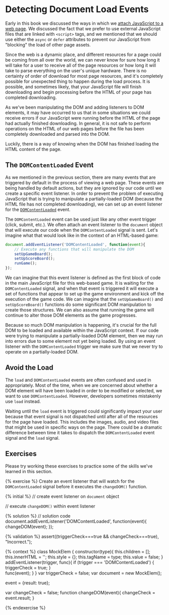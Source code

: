 # Detecting Document Load Events

Early in this book we discussed the ways in which we [attach JavaScript to a web page](/basic-syntax/41-adding-javascript-to-an-html-file.md). We discussed the fact that we prefer to use external JavaScript files that are linked with `<script>` tags, and we mentioned that we should use either the `async` or `defer` attributes to prevent our JavaScript from "blocking" the load of other page assets. 

Since the web is a dynamic place, and different resources for a page could be coming from all over the world, we can never know for sure how long it will take for a user to receive all of the page resources or how long it will take to parse everything on the user's unique hardware. There is no certainty of order of download for most page resources, and it's completely possible for unexpected thing to happen during the load process. It is possible, and sometimes likely, that your JavaScript file will finish downloading and begin processing before the HTML of your page has completed downloading.

As we've been manipulating the DOM and adding listeners to DOM elements, it may have occurred to us that in some situations we could receive errors if our JavaScript were running before the HTML of the page had actually finished downloading. In general, it is not safe to perform operations on the HTML of our web pages before the file has been completely downloaded and parsed into the DOM.

Luckily, there is a way of knowing when the DOM has finished loading the HTML content of the page.

## The `DOMContentLoaded` Event

As we mentioned in the previous section, there are many events that are triggered by default in the process of viewing a web page. These events are being handled by default actions, but they are ignored by our code until we create a specific event listener. In order to prevent the problem of executing JavaScript that is trying to manipulate a partially-loaded DOM (because the HTML file has not completed downloading), we can set up an event listener for the [`DOMContentLoaded`](https://developer.mozilla.org/en-US/docs/Web/Events/DOMContentLoaded) event.

The `DOMContentLoaded` event can be used just like any other event trigger (click, submit, etc.). We often attach an event listener to the `document` object that will execute our code when the `DOMContentLoaded` signal is sent. Let's imagine what that would look like in the context of an HTML-based game:

```js
document.addEventListener('DOMContentLoaded', function(event){
    // Execute any functions that will manipulate the DOM
    setUpGameBoard();
    setUpScoreBoard();
    runGame();
});
```
We can imagine that this event listener is defined as the first block of code in the main JavaScript file for this web-based game. It is waiting for the `DOMContentLoaded` signal, and when that event is triggered it will execute a set of functions that appear to set up the game environment and kick off the execution of the game code. We can imagine that the `setUpGameBoard()` and `setUpScoreBoard()` functions do some significant DOM manipulation to create those structures. We can also assume that running the game will continue to alter those DOM elements as the game progresses. 

Because so much DOM manipulation is happening, it's crucial for the full DOM to be loaded and available within the JavaScript context. If our code were trying to manipulate a partially-loaded DOM element, then we may run into errors due to some element not yet being loaded. By using an event listener with the `DOMContentLoaded` trigger we make sure that we never try to operate on a partially-loaded DOM.

<div class="tip-box">
<h2>Avoid the Load</h2>

<p>The <code>load</code> and <code>DOMContentLoaded</code> events are often confused and used in appropriately. Most of the time, when we are concerned about whether a DOM element will have been loaded in order to be modified or selected, we want to use <code>DOMContentLoaded</code>. However, developers sometimes mistakenly use <code>load</code> instead.</p>

<p>Waiting until the <code>load</code> event is triggered could significantly impact your user because that event signal is not dispatched until after all of the resources for the page have loaded. This includes the images, audio, and video files that might be used in specific ways on the page. There could be a dramatic difference between time it takes to dispatch the <code>DOMContentLoaded</code> event signal and the <code>load</code> signal.</p>

</div>

## Exercises
Please try working these exercises to practice some of the skills we've learned in this section.


{% exercise %}
Create an event listener that will watch for the  <code>DOMContentLoaded</code> signal before it executes the <code>changeDOM()</code> function.

{% initial %}
// create event listener on `document` object

// execute `changeDOM()` within event listener

{% solution %}
// solution code
document.addEventListener('DOMContentLoaded', function(event){
    changeDOM(event);
});


{% validation %}
assert((triggerCheck===true && changeCheck===true), "Incorrect.");

{% context %}
class MockElem {
    constructor(type){
        this.children = [];
        this.innerHTML = '';
        this.style = {};
        this.tagName = type;
        this.value = false;
    }
    addEventListener(trigger, func){
        if (trigger === 'DOMContentLoaded') {
            triggerCheck = true;
        }        
        func(event);
    }
}
var triggerCheck = false;
var document = new MockElem();

event = {result: true};

var changeCheck = false;
function changeDOM(event){
    changeCheck = event.result;
}

{% endexercise %}


